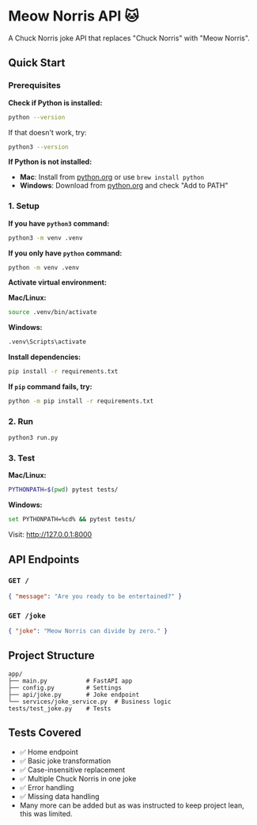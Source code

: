 # Meow Norris API 🐱

A Chuck Norris joke API that replaces "Chuck Norris" with "Meow Norris".

## Quick Start

### Prerequisites

**Check if Python is installed:**

```bash
python --version
```

If that doesn't work, try:

```bash
python3 --version
```

**If Python is not installed:**

- **Mac**: Install from [python.org](https://python.org) or use `brew install python`
- **Windows**: Download from [python.org](https://python.org) and check "Add to PATH"

### 1. Setup

**If you have `python3` command:**

```bash
python3 -m venv .venv
```

**If you only have `python` command:**

```bash
python -m venv .venv
```

**Activate virtual environment:**

**Mac/Linux:**

```bash
source .venv/bin/activate
```

**Windows:**

```bash
.venv\Scripts\activate
```

**Install dependencies:**

```bash
pip install -r requirements.txt
```

**If `pip` command fails, try:**

```bash
python -m pip install -r requirements.txt
```

### 2. Run

```bash
python3 run.py
```

### 3. Test

**Mac/Linux:**

```bash
PYTHONPATH=$(pwd) pytest tests/
```

**Windows:**

```bash
set PYTHONPATH=%cd% && pytest tests/
```

Visit: http://127.0.0.1:8000

## API Endpoints

### `GET /`

```json
{ "message": "Are you ready to be entertained?" }
```

### `GET /joke`

```json
{ "joke": "Meow Norris can divide by zero." }
```

## Project Structure

```
app/
├── main.py           # FastAPI app
├── config.py         # Settings
├── api/joke.py       # Joke endpoint
└── services/joke_service.py  # Business logic
tests/test_joke.py    # Tests
```

## Tests Covered

- ✅ Home endpoint
- ✅ Basic joke transformation
- ✅ Case-insensitive replacement
- ✅ Multiple Chuck Norris in one joke
- ✅ Error handling
- ✅ Missing data handling
- Many more can be added but as was instructed to keep project lean, this was limited.
